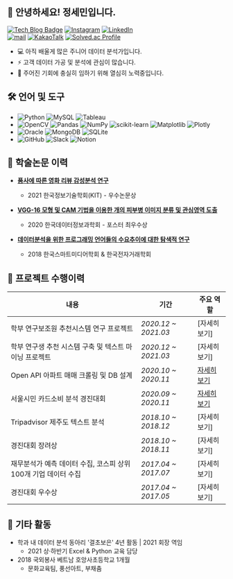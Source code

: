 ## 👋 안녕하세요! 정세민입니다.

[![Tech Blog Badge](https://img.shields.io/badge/Blog-CC0000?style=flat-square&logo=blogger&logoColor=white&link=https://seminj.tistory.com/)](https://seminj.tistory.com/)
[![Instagram](https://img.shields.io/badge/Instagram-%23E4405F.svg?style=flat-square&logo=Instagram&logoColor=white&link=https://www.instagram.com/se_m.ni/)](https://www.instagram.com/se_m.ni/)
[![LinkedIn](https://img.shields.io/badge/linkedin-%230077B5.svg?style=flat-square&logo=linkedin&logoColor=white)](https://www.linkedin.com/in/%EC%84%B8%EB%AF%BC-%EC%A0%95-959476233)<br>
[![mail](https://img.shields.io/badge/seminpy@naver.com-%23009639.svg?style=flat-square&logo=nginx&logoColor=white&link=seminpy@naver.com)](seminpy@naver.com)
[![KakaoTalk](https://img.shields.io/badge/kakaotalk-ffcd00.svg?style=flat-square&logo=kakaotalk&logoColor=000000&link=http://open.kakao.com/o/sTKJeMCe)](http://open.kakao.com/o/sTKJeMCe)
[![Solved.ac Profile](http://mazassumnida.wtf/api/mini/generate_badge?boj=seminj)](https://solved.ac/seminj)

* 💻 아직 배울게 많은 주니어 데이터 분석가입니다.
* ⚡ 고객 데이터 가공 및 분석에 관심이 많습니다. 
* 🌈 주어진 기회에 충실히 임하기 위해 열심히 노력중입니다.

## 🛠 언어 및 도구
* ![Python](https://img.shields.io/badge/python-darkblue?style=flat-square&logo=python&logoColor=white)
![MySQL](https://img.shields.io/badge/MySQL-003545.svg?style=flat-square&logo=mysql&logoColor=white)
![Tableau](https://img.shields.io/badge/Tableau-%235C2D91.svg?style=flat-square&logo=Tableau&logoColor=white)<br>
* ![OpenCV](https://img.shields.io/badge/Opencv-%23white.svg?style=flat-square&logo=opencv&logoColor=white)
![Pandas](https://img.shields.io/badge/Pandas-%23150458.svg?style=flat-square&logo=pandas&logoColor=white)
![NumPy](https://img.shields.io/badge/Numpy-%23013243.svg?style=flat-square&logo=numpy&logoColor=white)
![scikit-learn](https://img.shields.io/badge/Scikit--learn-%23F7931E.svg?style=flat-square&logo=scikit-learn&logoColor=white)
![Matplotlib](https://img.shields.io/badge/Matplotlib-%2357A143.svg?style=flat-square&logo=plotly&logoColor=white)
![Plotly](https://img.shields.io/badge/Plotly-%233F4F75.svg?style=flat-square&logo=plotly&logoColor=white) 
* ![Oracle](https://img.shields.io/badge/Oracle-F80000?style=flat-square&logo=oracle&logoColor=white)
![MongoDB](https://img.shields.io/badge/MongoDB-%234ea94b.svg?style=flat-square&logo=mongodb&logoColor=white)
![SQLite](https://img.shields.io/badge/SQLite-%2307405e.svg?style=flat-square&logo=sqlite&logoColor=white)
* ![GitHub](https://img.shields.io/badge/Github-%23121011.svg?style=flat-square&logo=Github&logoColor=white)
![Slack](https://img.shields.io/badge/Slack-4A154B?style=flat-square&logo=slack&logoColor=white)
![Notion](https://img.shields.io/badge/Notion-%23000000.svg?style=flat-square&logo=notion&logoColor=white)

## 📃 학술논문 이력

- [**품사에 따른 영화 리뷰 감성분석 연구**](https://github.com/seminj/2021_paper_Movie_Review_Sentiment_Classification)
  - 2021 한국정보기술학회(KIT) - 우수논문상

- [**VGG-16 모형 및 CAM 기법을 이용한 개의 피부병 이미지 분류 및 관심영역 도출**](https://github.com/seminj/2020_paper_Classification_of_Dogs_Skin_Disease_Images)
  - 2020 한국데이터정보과학회 - 포스터 최우수상

- [**데이터분석을 위한 프로그래밍 언어들의 수요추이에 대한 탐색적 연구**](https://github.com/seminj/2018_paper_Trends_of_Programming_Language_for_DA)
  - 2018 한국스마트미디어학회 & 한국전자거래학회

## 💼 프로젝트 수행이력

|내용|기간|주요 역할|
|---|---|---|
학부 연구보조원 추천시스템 연구 프로젝트 | *2020.12 ~ 2021.03* | [자세히보기]
학부 연구생 추천 시스템 구축 및 텍스트 마이닝 프로젝트 | *2020.12 ~ 2021.03* | [자세히보기]
Open API 아파트 매매 크롤링 및 DB 설계 | *2020.10 ~ 2020.11* | [자세히보기](https://github.com/seminj/Open-API-Apartment-Sales-Crawling-and-DB-ERD)
서울시민 카드소비 분석 경진대회 | *2020.09 ~ 2020.11* | [자세히보기](https://github.com/seminj/Card-consumption-pattern-in-Seoul-analysis)
Tripadvisor 제주도 텍스트 분석 | *2018.10 ~ 2018.12* | [자세히보기]
경진대회 장려상 | *2018.10 ~ 2018.11* | [자세히보기]
재무분석가 예측 데이터 수집, 코스피 상위 100개 기업 데이터 수집 | *2017.04 ~ 2017.07* | [자세히보기]
경진대회 우수상 | *2017.04 ~ 2017.05* | [자세히보기]


## 📌 기타 활동

- 학과 내 데이터 분석 동아리 '결초보은' 4년 활동 | 2021 회장 역임
  - 2021 상·하반기 Excel & Python 교육 담당
- 2018 국외봉사 베트남 호앙사초등학교 1개월
  - 문화교육팀, 풍선아트, 부채춤

## 


<!--
- python : 기본적인 문제해결을 위한 python 스킬 보유. Pandas, Numpy를 이용한 전처리, Seaborn, Matplotlib을 이용한 시각화 가능.
- MySQL : 
- Tableau : 효과적인 데이터 시각화를 위한 대시보드 제작 가능

  <details><summary>[상세보기]</summary>
  <div markdown="1">
  

  </details>
-->



